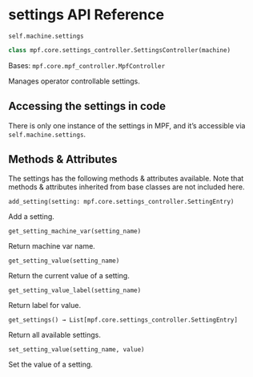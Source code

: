 # settings API Reference

`self.machine.settings`

``` python
class mpf.core.settings_controller.SettingsController(machine)
```

Bases: `mpf.core.mpf_controller.MpfController`

Manages operator controllable settings.

## Accessing the settings in code

There is only one instance of the settings in MPF, and it’s accessible via `self.machine.settings`.

## Methods & Attributes

The settings has the following methods & attributes available. Note that methods & attributes inherited from base classes are not included here.

`add_setting(setting: mpf.core.settings_controller.SettingEntry)`

Add a setting.

`get_setting_machine_var(setting_name)`

Return machine var name.

`get_setting_value(setting_name)`

Return the current value of a setting.

`get_setting_value_label(setting_name)`

Return label for value.

`get_settings() → List[mpf.core.settings_controller.SettingEntry]`

Return all available settings.

`set_setting_value(setting_name, value)`

Set the value of a setting.
